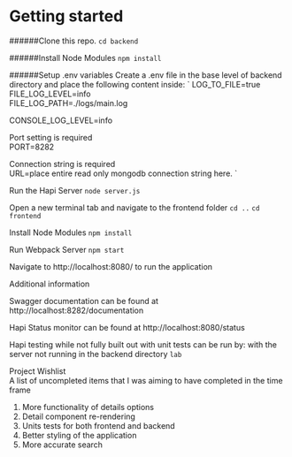 # Getting started
######Clone this repo.
`cd backend`

######Install Node Modules
`npm install`

######Setup .env variables
Create a .env file in the base level of backend directory and place the following content inside:
`
LOG_TO_FILE=true<br>
FILE_LOG_LEVEL=info<br>
FILE_LOG_PATH=./logs/main.log

CONSOLE_LOG_LEVEL=info

Port setting is required<br>
PORT=8282

Connection string is required<br>
URL=place entire read only mongodb connection string here.
`

Run the Hapi Server
`node server.js`

Open a new terminal tab and navigate to the frontend folder
`cd ..`
`cd frontend`

Install Node Modules
`npm install`

Run Webpack Server
`npm start`

Navigate to http://localhost:8080/ to run the application

Additional information

Swagger documentation can be found at http://localhost:8282/documentation

Hapi Status monitor can be found at http://localhost:8080/status

Hapi testing while not fully built out with unit tests can be run by:
with the server not running in the backend directory
`lab`

Project Wishlist<br>
A list of uncompleted items that I was aiming to have completed in the time frame
1. More functionality of details options
2. Detail component re-rendering
3. Units tests for both frontend and backend
4. Better styling of the application
5. More accurate search
